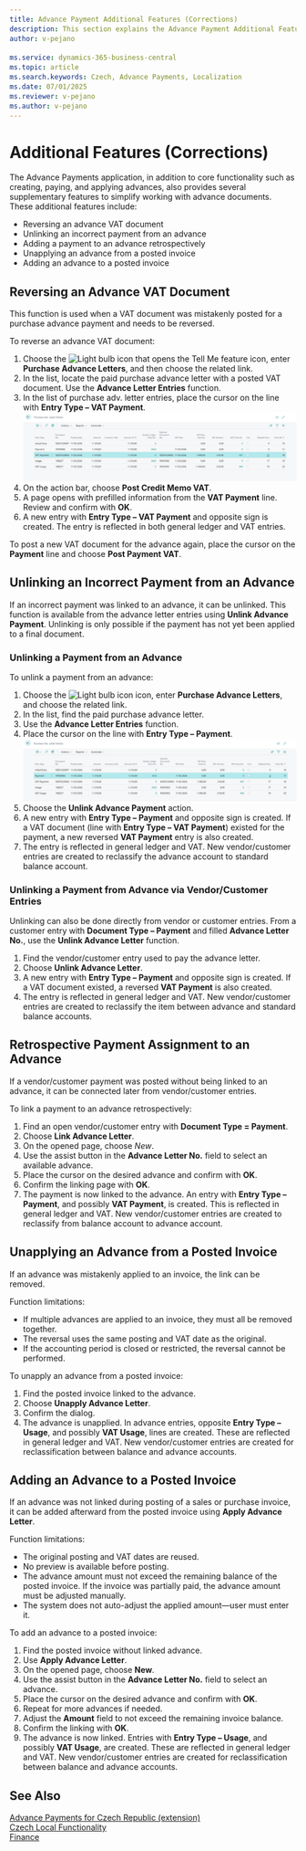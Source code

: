 ```yaml
---
title: Advance Payment Additional Features (Corrections)  
description: This section explains the Advance Payment Additional Features (Corrections) in the Czech localization extension.  
author: v-pejano

ms.service: dynamics-365-business-central  
ms.topic: article  
ms.search.keywords: Czech, Advance Payments, Localization  
ms.date: 07/01/2025  
ms.reviewer: v-pejano  
ms.author: v-pejano  
---
```


# Additional Features (Corrections)

The Advance Payments application, in addition to core functionality such as creating, paying, and applying advances, also provides several supplementary features to simplify working with advance documents. These additional features include:

- Reversing an advance VAT document
- Unlinking an incorrect payment from an advance
- Adding a payment to an advance retrospectively
- Unapplying an advance from a posted invoice
- Adding an advance to a posted invoice

## Reversing an Advance VAT Document

This function is used when a VAT document was mistakenly posted for a purchase advance payment and needs to be reversed.

To reverse an advance VAT document:

1. Choose the ![Light bulb icon that opens the Tell Me feature](../../media/ui-search/search_small.png "Tell me what you want to do") icon, enter **Purchase Advance Letters**, and then choose the related link.
2. In the list, locate the paid purchase advance letter with a posted VAT document. Use the **Advance Letter Entries** function.
3. In the list of purchase adv. letter entries, place the cursor on the line with **Entry Type – VAT Payment**.  
   ![Purchase Advance Invoice Entries](Media/adv-payments-additional-function-cancel.png)
4. On the action bar, choose **Post Credit Memo VAT**.
5. A page opens with prefilled information from the **VAT Payment** line. Review and confirm with **OK**.
6. A new entry with **Entry Type – VAT Payment** and opposite sign is created. The entry is reflected in both general ledger and VAT entries.

To post a new VAT document for the advance again, place the cursor on the **Payment** line and choose **Post Payment VAT**.

## Unlinking an Incorrect Payment from an Advance

If an incorrect payment was linked to an advance, it can be unlinked. This function is available from the advance letter entries using **Unlink Advance Payment**. Unlinking is only possible if the payment has not yet been applied to a final document.

### Unlinking a Payment from an Advance

To unlink a payment from an advance:

1. Choose the ![Light bulb icon](../../media/ui-search/search_small.png "Tell me what you want to do") icon, enter **Purchase Advance Letters**, and choose the related link.
2. In the list, find the paid purchase advance letter.
3. Use the **Advance Letter Entries** function.
4. Place the cursor on the line with **Entry Type – Payment**.  
   ![Unlink advance payment](Media/adv-payments-additional-function-uncon.png)
5. Choose the **Unlink Advance Payment** action.
6. A new entry with **Entry Type – Payment** and opposite sign is created. If a VAT document (line with **Entry Type – VAT Payment**) existed for the payment, a new reversed **VAT Payment** entry is also created.
7. The entry is reflected in general ledger and VAT. New vendor/customer entries are created to reclassify the advance account to standard balance account.

### Unlinking a Payment from Advance via Vendor/Customer Entries

Unlinking can also be done directly from vendor or customer entries. From a customer entry with **Document Type – Payment** and filled **Advance Letter No.**, use the **Unlink Advance Letter** function.

1. Find the vendor/customer entry used to pay the advance letter.
2. Choose **Unlink Advance Letter**.
3. A new entry with **Entry Type – Payment** and opposite sign is created. If a VAT document existed, a reversed **VAT Payment** is also created.
4. The entry is reflected in general ledger and VAT. New vendor/customer entries are created to reclassify the item between advance and standard balance accounts.

## Retrospective Payment Assignment to an Advance

If a vendor/customer payment was posted without being linked to an advance, it can be connected later from vendor/customer entries.

To link a payment to an advance retrospectively:

1. Find an open vendor/customer entry with **Document Type = Payment**.
2. Choose **Link Advance Letter**.
3. On the opened page, choose *New*.
4. Use the assist button in the **Advance Letter No.** field to select an available advance.
5. Place the cursor on the desired advance and confirm with **OK**.
6. Confirm the linking page with **OK**.
7. The payment is now linked to the advance. An entry with **Entry Type – Payment**, and possibly **VAT Payment**, is created. This is reflected in general ledger and VAT. New vendor/customer entries are created to reclassify from balance account to advance account.

## Unapplying an Advance from a Posted Invoice

If an advance was mistakenly applied to an invoice, the link can be removed.

Function limitations:

- If multiple advances are applied to an invoice, they must all be removed together.
- The reversal uses the same posting and VAT date as the original.
- If the accounting period is closed or restricted, the reversal cannot be performed.

To unapply an advance from a posted invoice:

1. Find the posted invoice linked to the advance.
2. Choose **Unapply Advance Letter**.
3. Confirm the dialog.
4. The advance is unapplied. In advance entries, opposite **Entry Type – Usage**, and possibly **VAT Usage**, lines are created. These are reflected in general ledger and VAT. New vendor/customer entries are created for reclassification between balance and advance accounts.

## Adding an Advance to a Posted Invoice

If an advance was not linked during posting of a sales or purchase invoice, it can be added afterward from the posted invoice using **Apply Advance Letter**.

Function limitations:

- The original posting and VAT dates are reused.
- No preview is available before posting.
- The advance amount must not exceed the remaining balance of the posted invoice. If the invoice was partially paid, the advance amount must be adjusted manually.
- The system does not auto-adjust the applied amount—user must enter it.

To add an advance to a posted invoice:

1. Find the posted invoice without linked advance.
2. Use **Apply Advance Letter**.
3. On the opened page, choose **New**.
4. Use the assist button in the **Advance Letter No.** field to select an advance.
5. Place the cursor on the desired advance and confirm with **OK**.
6. Repeat for more advances if needed.
7. Adjust the **Amount** field to not exceed the remaining invoice balance.
8. Confirm the linking with **OK**.
9. The advance is now linked. Entries with **Entry Type – Usage**, and possibly **VAT Usage**, are created. These are reflected in general ledger and VAT. New vendor/customer entries are created for reclassification between balance and advance accounts.

## See Also

[Advance Payments for Czech Republic (extension)](ui-extensions-advance-payments-localization-cz.md)  
[Czech Local Functionality](czech-local-functionality.md)  
[Finance](../../finance.md)
